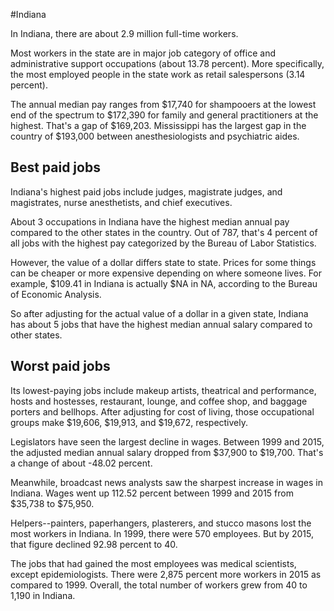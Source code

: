 

#Indiana

In Indiana, there are about 2.9 million full-time workers.


Most workers in the state are in major job category of office and administrative support occupations (about 13.78 percent). More specifically, the most employed people in the state work as retail salespersons (3.14 percent).
               
The annual median pay ranges from $17,740 for shampooers at the lowest end of the spectrum to  $172,390 for family and general practitioners at the highest. That's a gap of $169,203. Mississippi has the largest gap in the country of $193,000 between anesthesiologists and psychiatric aides.
               
## Best paid jobs
Indiana's highest paid jobs include judges, magistrate judges, and magistrates, nurse anesthetists, and chief executives.
               
About 3 occupations in Indiana have the highest median annual pay compared to the other states in the country. Out of 787, that's 4 percent of all jobs with the highest pay categorized by the Bureau of Labor Statistics.
               
However, the value of a dollar differs state to state. Prices for some things can be cheaper or more expensive depending on where someone lives. For example, $109.41 in Indiana is actually $NA in NA, according to the Bureau of Economic Analysis.
               
So after adjusting for the actual value of a dollar in a given state, Indiana has about 5 jobs that have the highest median annual salary compared to other states.
               
## Worst paid jobs

Its lowest-paying jobs include makeup artists, theatrical and performance, hosts and hostesses, restaurant, lounge, and coffee shop, and baggage porters and bellhops. After adjusting for cost of living, those occupational groups make $19,606,  $19,913, and  $19,672, respectively.
               
Legislators have seen the largest decline in wages. Between 1999 and 2015, the adjusted median annual salary dropped from $37,900 to $19,700. That's a change of about -48.02 percent.
               
Meanwhile, broadcast news analysts saw the sharpest increase in wages in Indiana. Wages went up 112.52 percent between 1999 and 2015 from $35,738 to $75,950.

Helpers--painters, paperhangers, plasterers, and stucco masons lost the most workers in Indiana. In 1999, there were 570 employees. But by 2015, that figure declined 92.98 percent to 40. 
               
The jobs that had gained the most employees was medical scientists, except epidemiologists. There were 2,875 percent more workers in 2015 as compared to 1999. Overall, the total number of workers grew from 40 to 1,190 in Indiana.
